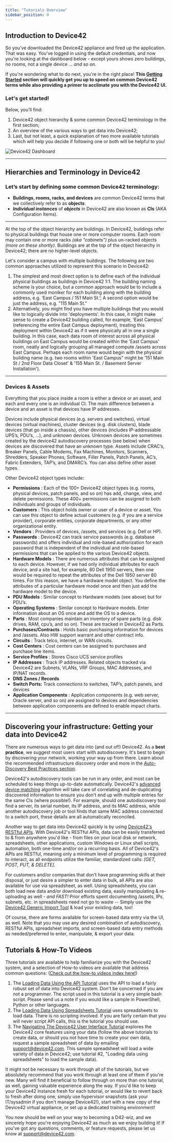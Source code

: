 ```yaml
---
title: "Tutorials Overview"
sidebar_position: 0
---
```


## Introduction to Device42

So you’ve downloaded the Device42 appliance and fired up the application. That was easy. You've logged in using the default credentials, and now you're looking at the dashboard below - except yours shows zero buildings, no rooms, not a single device ... _and so on_.

If you're wondering what to do next, you're in the right place! **This [Getting Started](../) section will quickly get you up to speed on common Device42 terms while also providing a primer to acclimate you with the Device42 UI.**

### **Let's get started!**

Below, you'll find:

1. Device42 object hierarchy & some common Device42 terminology in the first section;
2. An overview of the various ways to get data into Device42;
3. Last, but not least, a quick explanation of two more available tutorials which will help you decide if following one or both will be helpful to you!

![Device42 Dashboard](/assets/images/dashboard_d42v1511-sm.png)

* * *

## Hierarchies and Terminology in Device42

### **Let’s start by defining some common Device42 terminology:**

 - **Buildings, rooms, racks, and devices** are common Device42 terms that we collectively refer to as **objects**.
- **_Individual instances_** of **_objects_** in Device42 are also known as **CIs** (AKA Configuration Items).
        

* * *

At the top of the object hierarchy are buildings. In Device42, buildings refer to physical buildings that house one or more computer rooms. Each room may contain one or more racks _(aka "cabinets")_ plus un-racked objects _(more on these shortly)_. Buildings are at the top of the object hierarchy in Device42; there are no higher-level objects.

Let's consider a campus with multiple buildings. The following are two common approaches utilized to represent this scenario in Device42:

1. The simplest and most direct option is to define each of the individual physical buildings as buildings in Device42 1:1. The building naming scheme is your choice, but a common approach would be to include a commonly used moniker for each building along with the building address, e.g. ‘East Campus / 151 Main St.’; A second option would be just the address, e.g. "115 Main St."
2. Alternatively, you might find you have multiple buildings that you would like to logically divide into 'deployments'. In this case, it might make sense to create a Device42 building called, for example, ‘East Campus’ (referencing the entire East Campus deployment), treating this deployment within Device42 as if it were physically all in one a single building. In this case, each data room of interest across all physical buildings on East Campus would be created within the 'East Campus' room, neatly and logically grouping all managed compute /assets across East Campus. Perhaps each room name would begin with the physical building name (e.g. two rooms within 'East Campus" might be ‘151 Main St / 2nd Floor Data Closet’ & '155 Main St. / Basement Server Installation').

* * *

### Devices & Assets

Everything that you place inside a room is either a device or an asset, and each and every one is an individual CI. The main difference between a device and an asset is that devices have IP addresses.

Devices include physical devices (e.g. servers and switches), virtual devices (virtual machines), cluster devices (e.g. disk clusters), blade devices (that go inside a chassis), other devices (includes IP-addressable UPS’s, PDU’s, …), and unknown devices. Unknown devices are sometimes created by the device42 autodiscovery processes (see below) when devices are discovered that have an unknown type. Assets include CRAC’s, Breaker Panels, Cable Modems, Fax Machines, Monitors, Scanners, Shredders, Speaker Phones, Software, Filler Panels, Patch Panels, AC’s, Fabric Extenders, TAP’s, and DMARC’s. You can also define other asset types.

Other Device42 object types include:

- **Permissions** : Each of the 100+ Device42 object types (e.g. rooms, physical devices, patch panels, and so on) has add, change, view, and delete permissions. These 400+ permissions can be assigned to both individuals and groups of individuals.
- **Customers** : This object holds owner or user of a device or asset. You can use this object to define actual customers (e.g. if you are a service provider), corporate entities, corporate departments, or any other organizational entity.
- **Vendors** : Providers of devices, /assets, and services (e.g. Dell or HP).
- **Passwords** : Device42 can track service passwords (e.g. database passwords) and offers individual and role-based authorization for each password that is independent of the individual and role-based permissions that can be applied to the various Device42 objects.
- **Hardware Models** : There are numerous attributes that can be assigned to each device. However, if we had only individual attributes for each device, and a site had, for example, 80 Dell 1950 servers, then one would be required to repeat the attributes of the Dell 1950 server 80 times. For this reason, we have a hardware model object. You define the attributes of a particular hardware model once and then just add the hardware model to the device.
- **PDU Models** : Similar concept to Hardware models (see above) but for PDU’s.
- **Operating Systems** : Similar concept to Hardware models. Enter information about an OS once and add the OS to a device.
- **Parts** : Most companies maintain an inventory of spare parts (e.g. disk drives, RAM, cpu’s, and so on). These are tracked in Device42 as Parts.
- **Purchases/Contracts** : Holds basic purchasing information for devices and /assets. Also HW support warrant and other contract info.
- **Circuits** : Track telco, internet, or WAN circuits.
- **Cost Centers** : Cost centers can be assigned to purchases and purchase line items.
- **Service Profiles** : Stores Cisco UCS service profiles
- **IP Addresses** : Track IP addresses. Related objects tracked via Device42 are Subnets, VLANs, VRF Groups, MAC Addresses, and IP/NAT records.
- **DNS Zones / Records**
- **Switch Ports:** Track connections to switches, TAP’s, patch panels, and devices
- **Application Components** : Application components (e.g. web server, Oracle server, and so on) are assigned to devices and dependencies between application components are defined to enable impact charts.

* * *

## Discovering your infrastructure: Getting your data into Device42

There are numerous ways to get data into (and out of!) Device42. As a **best practice**, we suggest most users start with autodiscovery. It's best to begin by discovering your network, working your way up from there. Learn about the recommended infrastructure discovery order and more in the [Auto-Discovery Best Practices section](discovery/autodisc-best-practices.md).

Device42's autodiscovery tools can be run in any order, and most can be scheduled to keep things up-to-date automatically. Device42's [advanced device matching](https://support.device42.com/hc/en-us/articles/360009292494-Release-Summary-15-09-02) algorithm will take care of correlating and de-duplicating discovered information to ensure you don't end up with multiple entries for the same CIs (where possible!). For example, should one autodiscovery tool find a server, its serial number, its IP address, and its MAC address, while another autodiscovery job or tool finds that same MAC address connected to a switch port, these details are all automatically reconciled.

Another way to get data into Device42 quickly is by using [Device42's RESTful APIs](https://api.device42.com). With Device42's RESTful APIs, data can be easily transferred to & from anywhere you'd like - from files on your local disk or network, spreadsheets, other applications, custom Windows or Linux shell scripts, automation, both one-time and/or on a recurring basis. All of Device42's APIs are RESTful, meaning only a minimum level of programming is required to interact, as all endpoints utilize the familiar, standardized calls: _\[GET, POST, PUT, & DELETE\]_.

For customers and/or companies that don’t have programming skills at their disposal, or just desire a simpler to enter data in bulk, all APIs are also available for use via spreadsheet, as well. Using spreadsheets, you can both load new data and/or download existing data, easily manipulating & re-uploading as well - _and FAST!_ Prior efforts spent documenting /assets, IPs, subnets, etc. in spreadsheets need not go to waste -- Simply use the [Device42 Generic Import Tool](https://www.device42.com/bulk-data-management/) & load your existing data, too!

Of course, there are forms available for screen-based data entry via the UI, as well. Note that you may use any desired combination of autodiscovery, RESTful APIs, spreadsheet imports, and screen-based data entry methods as needed/preferred to enter, manipulate, & export your data.

## Tutorials & How-To Videos

Three tutorials are available to help familiarize you with the Device42 system, and a selection of How-to videos are available that address common questions: ([Check out the how-to videos index here!](docs/how-to-videos/index.md))

1. The [Loading Data Using the API Tutorial](getstarted/tutorials/tutorial-loading-data-using-the-api.md) uses the API to load a fairly robust set of data into Device42 system. Don't be concerned if you are not a programmer. The script used in this tutorial is a very simple bash script. Please send us a note if you would like a sample in PowerShell, Python or other languages.
2. The [Loading Data Using Spreadsheets Tutorial](getstarted/tutorials/device42-tutorial.md) uses spreadsheets to load data. There is no scripting involved. If you are fairly certain that you will never script API calls, this is the tutorial you should use.
3. The [Navigating The Device42 User Interface Tutorial](getstarted/tutorials/tutorial-navigating-the-device42-user-interface.md) explores the Device42 core features using your data (follow the above tutorials to create data, or should you not have time to create your own data, request a sample spreadsheet of data by emailing support@device42.com. This sample spreadsheet will load a wide variety of data in Device42; use tutorial #2, "Loading data using spreadsheets" to load the sample data).

It might not be necessary to work through all of the tutorials, but we absolutely recommend that you work through at least one of them if you're new. Many will find it beneficial to follow through on more than one tutorial, as well, gaining valuable experience along the way. If you'd like to keep your Device42 instance fresh for each tutorial, or would like to revert back to fresh after doing one, simply use hypervisor snapshots (ask your IT/sysadmin if you don't manage Device42!), start with a new copy of the Device42 virtual appliance, or set up a dedicated training environment!

You now should be well on your way to becoming a D42-wiz, and we sincerely hope you're enjoying Device42 as much as we enjoy building it! If you've got any questions, comments, or feature requests, please let us know at [support@device42.com](mailto:support@device42.com).
